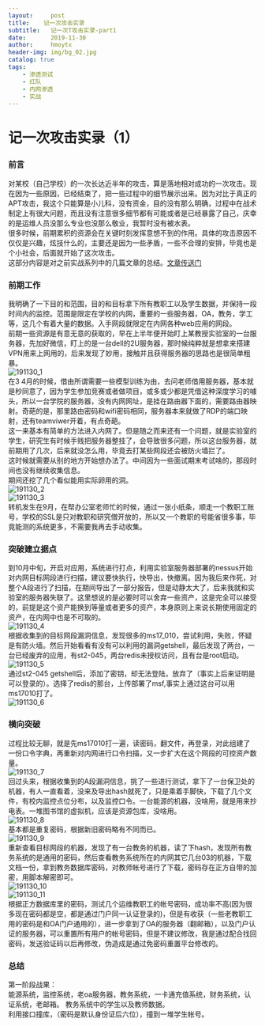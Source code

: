```yaml
---
layout:     post
title:    记一次攻击实录
subtitle:   记一次T攻击实录-part1
date:       2019-11-30
author:     hmoytx
header-img: img/bg_02.jpg
catalog: true
tags:
    - 渗透测试
    - 红队
    - 内网渗透
    - 实战
---
```

# 记一次攻击实录（1）

### 前言  
对某校（自己学校）的一次长达近半年的攻击，算是落地相对成功的一次攻击。现在因为一些原因，已经结束了，把一些过程中的细节展示出来。因为对比于真正的APT攻击，我这个只能算是小儿科，没有资金，目的没有那么明确，过程中在战术制定上有很大问题，而且没有注意很多细节都有可能或者是已经暴露了自己，庆幸的是运维人员没那么专业也没那么敬业，我暂时没有被水表。  
很多时候，前期累积的资源会在关键时刻发挥意想不到的作用。具体的攻击原因不仅仅是兴趣，炫技什么的，主要还是因为一些矛盾，一些不合理的安排，毕竟也是个小社会，后面就开始了这次攻击。  
这部分内容是对之前实战系列中的几篇文章的总结。[文章传送门](http://www.c0bra.xyz/2019/03/24/%E6%B8%97%E9%80%8F%E6%B5%8B%E8%AF%95%E5%AD%A6%E4%B9%A0-%E9%AB%98%E6%A0%A1%E5%AE%9E%E6%88%98%E4%B8%89%E9%83%A8%E6%9B%B2/)    

### 前期工作
我明确了一下目的和范围，目的和目标拿下所有教职工以及学生数据，并保持一段时间内的监控。范围是限定在学校的内网，重要的一些服务器，OA，教务，学工等，这几个有着大量的数据。入手网段就限定在内网各种web应用的网段。  
前期一些资源是有意无意的获取的，早在上半年便开始盯上某教授实验室的一台服务器，先加好微信，盯上的是一台dell的2U服务器，那时候纯粹就是想拿来搭建VPN用来上网用的，后来发现了妙用，接触并且获得服务器的思路也是很简单粗暴。  
![191130_1](/img/191130_xbg.png)  
在3 4月的时候，借由所谓需要一些模型训练为由，去问老师借用服务器，基本就是秒同意了，因为学生参加竞赛或者做项目，或多或少都是凭借这种深度学习的噱头，所以一台学院的服务器，没有内网网址，是挂在路由器下面的，需要路由器映射。奇葩的是，那里路由密码和wifi密码相同，服务器本来就做了RDP的端口映射，还有teamviwer开着，有点奇葩。    
这一来基本有简单的方法进入内网了。但是随之而来还有一个问题，就是实验室的学生，研究生有时候手贱把服务器整挂了，会导致很多问题，所以这台服务器，就前期用了几次，后来就没怎么用，毕竟去打某些网段还会被防火墙拦了。  
这时候就需要从别的地方开始想办法了。中间因为一些面试期末考试啥的，那段时间也没有继续收集信息。  
期间还挖了几个看似能用实际卵用的洞。  
![191130_2](/img/191130_st2.png)  
![191130_3](/img/191130_sqli.png)  
转机发生在9月，在帮办公室老师忙的时候，通过一张小纸条，顺走一个教职工账号，学校的SSL是只对教职和研究僧开放的，所以又一个教职的号能省很多事，毕竟能测的系统更多，不需要我再去手动收集。  

### 突破建立据点
到10月中旬，开启对应用，系统进行打点，利用实验室服务器部署的nessus开始对内网目标网段进行扫描，建议要快执行，快导出，快撤离。因为我后来作死，对整个A段进行了扫描，在期间导出了一部分报告，但是动静太大了，后来我就和实验室的服务器失联了。这里想说的是必要时可以舍弃一些资产，这是完全可以接受的，前提是这个资产能换到等量或者更多的资产，本身原则上来说长期使用固定的资产，在内网中也是不可取的。  
![191130_4](/img/191130_nessus.png)  
根据收集到的目标网段漏洞信息，发现很多的ms17_010，尝试利用，失败，怀疑是有防火墙。然后开始看看有没有可以利用的漏洞getshell，最后发现了两台，一台已经废弃的应用，有st2-045，两台redis未授权访问，且有台是root启动。   
![191130_5](/img/191130_redis.png)  
通过st2-045 getshell后，添加了密钥，却无法登陆，放弃了（事实上后来证明是可以登录的）。选择了redis的那台，上传部署了msf,事实上通过这台可以用ms17010打了。  
![191130_6](/img/191130_redisshell.png)  

### 横向突破  
过程比较无聊，就是先ms17010打一遍，读密码，翻文件，再登录，对此组建了一份口令字典，再重新对内网进行口令扫描，又一步扩大在这个网段的可控资产数量。      
![191130_7](/img/191130_weakpass.png)  
回过头来，根据收集到的A段漏洞信息，挑了一些进行测试，拿下了一台保卫处的机器，有人一直看着，没来及导出hash就死了，只是乘着手脚快，下载了几个文件，有校内监控点位分布，以及监控口令。一台能源的机器，没啥用，就是用来抄电表。一堆图书馆的虚拟机，应该是资源包库，没啥用。  
![191130_8](/img/191130_monitor.png)  
基本都是重复密码，根据新旧密码略有不同而已。  
![191130_9](/img/191130_hikvison.png)  
重新查看目标网段的机器，发现了有一台教务的机器，读了下hash，发现所有教务系统的是通用的密码，然后查看教务系统所在的内网其它几台03的机器，下载文档一份，拿到教务数据库密码，对教师帐号进行了下载，密码存在正方自带的加密，用脚本解密即可。  
![191130_10](/img/191130_jwxt.png)  
![191130_11](/img/191130_jwxtip.png)  
根据正方数据库里的密码，测试几个运维教职工的帐号密码，成功率不高(因为很多现在密码都是空，都是通过门户同一认证登录的)，但是有收获（一些老教职工用的密码是和OA门户通用的），进一步拿到了OA的服务器（翻邮箱），以及门户认证的服务器，可以重置所有用户的帐号密码，但是不建议修改，我是通过配合找回密码，发送验证码以后再修改，伪造成是通过免密码重置平台修改的。  

### 总结
第一阶段战果：  
能源系统，监控系统，老oa服务器，教务系统，一卡通充值系统，财务系统，认证系统，老邮箱。
教务系统中的学生以及教师数据。  
利用接口撞库，（密码是默认身份证后六位），撞到一堆学生帐号。  
